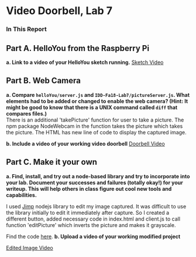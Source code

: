 # Video Doorbell, Lab 7


### In This Report


## Part A. HelloYou from the Raspberry Pi

**a. Link to a video of your HelloYou sketch running.**
[Sketch Video](https://youtu.be/ZrvkE4vA_Ks)

## Part B. Web Camera

**a. Compare `helloYou/server.js` and `IDD-Fa18-Lab7/pictureServer.js`. What elements had to be added or changed to enable the web camera? (Hint: It might be good to know that there is a UNIX command called `diff` that compares files.)**
<br>
There is an additional 'takePicture' function for user to take a picture. The npm package NodeWebcam in the function takes the picture which takes the picture. 
The HTML has new line of code to display the captured image.

**b. Include a video of your working video doorbell**
[Doorbell Video](https://youtu.be/1yZirggg0nU)

## Part C. Make it your own

**a. Find, install, and try out a node-based library and try to incorporate into your lab. Document your successes and failures (totally okay!) for your writeup. This will help others in class figure out cool new tools and capabilities.**

I used [Jimp](https://www.npmjs.com/package/jimp) nodejs library to edit my image captured. 
It was difficult to use the library initially to edit it immediately after capture. 
So I created a different button, added necessary code in index.html and client.js to call function 'editPicture' which inverts the picture and makes it grayscale. 

Find the code [here](https://github.com/manification10/IDD-Fa19-Lab7/).
**b. Upload a video of your working modified project**

[Edited Image Video](https://youtu.be/bWXYvE6iVUM)
